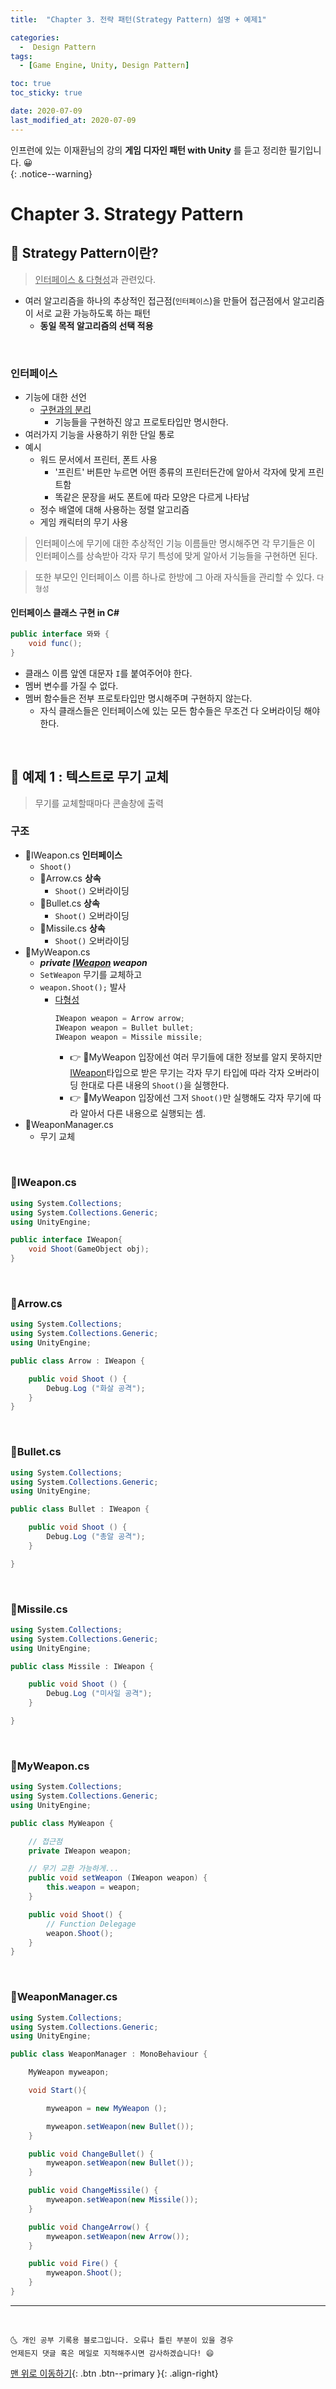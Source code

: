 ```yaml
---
title:  "Chapter 3. 전략 패턴(Strategy Pattern) 설명 + 예제1" 

categories:
  -  Design Pattern
tags:
  - [Game Engine, Unity, Design Pattern]

toc: true
toc_sticky: true

date: 2020-07-09
last_modified_at: 2020-07-09
---
```


인프런에 있는 이재환님의 강의 **게임 디자인 패턴 with Unity** 를 듣고 정리한 필기입니다. 😀  
{: .notice--warning}

# Chapter 3. Strategy Pattern

## 🔔 Strategy Pattern이란?

> <u>인터페이스 & 다형성</u>과 관련있다.

- 여러 알고리즘을 하나의 추상적인 접근점(`인터페이스`)을 만들어 접근점에서 알고리즘이 서로 교환 가능하도록 하는 패턴
  - **동일 목적 알고리즘의 선택 적용** 

<br>

### 인터페이스
- 기능에 대한 선언
  - <u>구현과의 분리</u>
    - 기능들을 구현하진 않고 프로토타입만 명시한다.
- 여러가지 기능을 사용하기 위한 단일 통로
- 예시
  - 워드 문서에서 프린터, 폰트 사용
    - '프린트' 버튼만 누르면 어떤 종류의 프린터든간에 알아서 각자에 맞게 프린트함
    - 똑같은 문장을 써도 폰트에 따라 모양은 다르게 나타남
  - 정수 배열에 대해 사용하는 정렬 알고리즘
  - 게임 캐릭터의 무기 사용

> 인터페이스에 무기에 대한 추상적인 기능 이름들만 명시해주면 각 무기들은 이 인터페이스를 상속받아 각자 무기 특성에 맞게 알아서 기능들을 구현하면 된다.

> 또한 부모인 인터페이스 이름 하나로 한방에 그 아래 자식들을 관리할 수 있다. `다형성`

#### 인터페이스 클래스 구현 in C#
```c#
public interface 뫄뫄 {
    void func();
}
```
- 클래스 이름 앞엔 대문자 `I`를 붙여주어야 한다.
- 멤버 변수를 가질 수 없다.
- 멤버 함수들은 전부 프로토타입만 명시해주며 구현하지 않는다.
  - 자식 클래스들은 인터페이스에 있는 모든 함수들은 무조건 다 오버라이딩 해야 한다.

<br>

## 🔔 예제 1 : 텍스트로 무기 교체

> 무기를 교체할때마다 콘솔창에 출력

### 구조

- 📜IWeapon.cs  **인터페이스**
  - `Shoot()`
  - 📜Arrow.cs  **상속**
    - `Shoot()` 오버라이딩
  - 📜Bullet.cs **상속**
    - `Shoot()` 오버라이딩
  - 📜Missile.cs  **상속**
    - `Shoot()` 오버라이딩
- 📜MyWeapon.cs 
  - ***private <u>IWeapon</u> weapon***
  - `SetWeapon` 무기를 교체하고
  - `weapon.Shoot();` 발사
    - <u>다형성</u> 
      ```c#
      IWeapon weapon = Arrow arrow;
      IWeapon weapon = Bullet bullet;
      IWeapon weapon = Missile missile;
      ```
      - 👉 📜MyWeapon 입장에선 여러 무기들에 대한 정보를 알지 못하지만 <u>IWeapon</u>타입으로 받은 무기는 각자 무기 타입에 따라 각자 오버라이딩 한대로 다른 내용의 `Shoot()`을 실행한다. 
      - 👉 📜MyWeapon 입장에선 그저 `Shoot()`만 실행해도 각자 무기에 따라 알아서 다른 내용으로 실행되는 셈.
- 📜WeaponManager.cs
  - 무기 교체

<br>

### 📜IWeapon.cs

```c#
using System.Collections;
using System.Collections.Generic;
using UnityEngine;

public interface IWeapon{
	void Shoot(GameObject obj); 
}
```

<br>

### 📜Arrow.cs

```c#
using System.Collections;
using System.Collections.Generic;
using UnityEngine;

public class Arrow : IWeapon {

	public void Shoot () {
		Debug.Log ("화살 공격");
	} 
}

```

<br>

### 📜Bullet.cs

```c#
using System.Collections;
using System.Collections.Generic;
using UnityEngine;

public class Bullet : IWeapon {

	public void Shoot () {
		Debug.Log ("총알 공격");
	} 

}

```

<br>

### 📜Missile.cs

```c#
using System.Collections;
using System.Collections.Generic;
using UnityEngine;

public class Missile : IWeapon {

	public void Shoot () {
		Debug.Log ("미사일 공격");
	} 

}

```

<br>

### 📜MyWeapon.cs

```c#
using System.Collections;
using System.Collections.Generic;
using UnityEngine;

public class MyWeapon {

	// 접근점
	private IWeapon weapon;

	// 무기 교환 가능하게...
	public void setWeapon (IWeapon weapon) {
		this.weapon = weapon;
	}

	public void Shoot() {
		// Function Delegage
		weapon.Shoot();
	}
}

```

<br>

### 📜WeaponManager.cs

```c#
using System.Collections;
using System.Collections.Generic;
using UnityEngine;

public class WeaponManager : MonoBehaviour {

	MyWeapon myweapon;

	void Start(){

		myweapon = new MyWeapon ();

		myweapon.setWeapon(new Bullet());
	}

	public void ChangeBullet() {
		myweapon.setWeapon(new Bullet());
	}

	public void ChangeMissile() {
		myweapon.setWeapon(new Missile());
	}

	public void ChangeArrow() {
		myweapon.setWeapon(new Arrow());
	}

	public void Fire() {
		myweapon.Shoot();
	}
}

```

***
<br>

    🌜 개인 공부 기록용 블로그입니다. 오류나 틀린 부분이 있을 경우 
    언제든지 댓글 혹은 메일로 지적해주시면 감사하겠습니다! 😄

[맨 위로 이동하기](#){: .btn .btn--primary }{: .align-right}